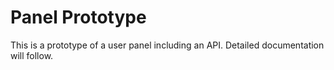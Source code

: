 # Panel Prototype

This is a prototype of a user panel including an API.
Detailed documentation will follow.